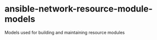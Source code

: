 # ansible-network-resource-module-models
 Models used for building and maintaining resource modules
